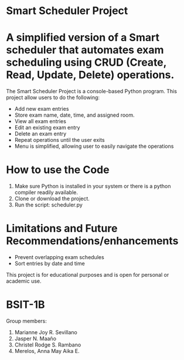 # Smart Scheduler Project

# A simplified version of a Smart scheduler that automates exam scheduling using CRUD (Create, Read, Update, Delete) operations.

The Smart Scheduler Project is a console-based Python program. This project allow users to do the following:

* Add new exam entries
* Store exam name, date, time, and assigned room.
* View all exam entries
* Edit an existing exam entry
* Delete an exam entry
* Repeat operations until the user exits 
* Menu is simplified, allowing user to easily navigate the operations

# How to use the Code 
1. Make sure Python is installed in your system or there is a python compiler readily available.
2. Clone or download the project.
3. Run the script: 
  scheduler.py

# Limitations and Future Recommendations/enhancements
- Prevent overlapping exam schedules
- Sort entries by date and time

This project is for educational purposes and is open for personal or academic use.

# BSIT-1B
Group members: 
1. Marianne Joy R. Sevillano
2. Jasper N. Maaño
3. Christel Rodge S. Rambano 
4. Merelos, Anna May Aika E.
